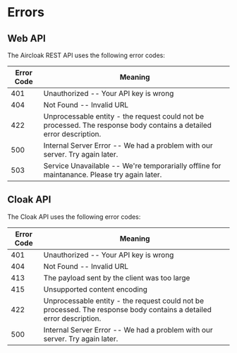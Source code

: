 # Errors

## Web API

The Aircloak REST API uses the following error codes:

Error Code | Meaning
---------- | -------
401        | Unauthorized -- Your API key is wrong
404        | Not Found -- Invalid URL
422        | Unprocessable entity - the request could not be processed. The response body contains a detailed error description.
500        | Internal Server Error -- We had a problem with our server. Try again later.
503        | Service Unavailable -- We're temporarially offline for maintanance. Please try again later.


## Cloak API

The Cloak API uses the following error codes:

Error Code | Meaning
---------- | -------
401        | Unauthorized -- Your API key is wrong
404        | Not Found -- Invalid URL
413        | The payload sent by the client was too large
415        | Unsupported content encoding
422        | Unprocessable entity - the request could not be processed. The response body contains a detailed error description.
500        | Internal Server Error -- We had a problem with our server. Try again later.
